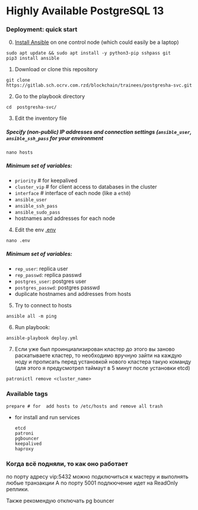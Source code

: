 # Highly Available PostgreSQL 13
### Deployment: quick start
0. [Install Ansible](https://docs.ansible.com/ansible/latest/installation_guide/intro_installation.html) on one control node (which could easily be a laptop)

```
sudo apt update && sudo apt install -y python3-pip sshpass git
pip3 install ansible
```

1. Download or clone this repository

```
git clone https://gitlab.sch.ocrv.com.rzd/blockchain/trainees/postgresha-svc.git
```

2. Go to the playbook directory

```
cd  postgresha-svc/
```
3. Edit the inventory file

##### Specify (non-public) IP addresses and connection settings (`ansible_user`, `ansible_ssh_pass` for your environment

```
nano hosts
```
##### Minimum set of variables: 
- `priority` # for keepalived 
- `cluster_vip` # for client access to databases in the cluster 
- `interface` # interface of each node (like a ``eth0``)
- `ansible_user` 
- `ansible_ssh_pass`
- `ansible_sudo_pass`
- hostnames and addresses for each node

4. Edit the env [.env](./.env)

```
nano .env
```
##### Minimum set of variables: 
- `rep_user`: replica user
- `rep_passwd`: replica passwd
- `postgres_user`: postgres user
- `postgres_passwd`: postgres passwd
- duplicate hostnames and addresses from hosts

5. Try to connect to hosts

```
ansible all -m ping
```

6. Run playbook:

```
ansible-playbook deploy.yml
```
7. Если уже был проинциализирован кластер до этого вы заново раскатываете кластер, то необходимо вручную зайти на каждую ноду и прописать перед установкой нового кластера такую команду (для этого я предусмотрел таймаут в 5 минут после установки etcd)

```
patronictl remove <cluster_name>
```

### Available tags
    prepare # for  add hosts to /etc/hosts and remove all trash

- for install and run services

    ```
    etcd 
    patroni
    pgbouncer
    keepalived
    haproxy
    ```



### Когда всё подняли, то как оно работает 
по порту адресу vip:5432 можно подключиться к мастеру и выполнять любые транзакции
А по порту 5001 подлкючение идет на ReadOnly реплики.

Также рекомендую отключать pg bouncer 